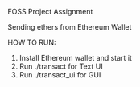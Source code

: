FOSS Project Assignment

Sending ethers from Ethereum Wallet

HOW TO RUN:
1) Install Ethereum wallet and start it
2) Run ./transact for Text UI
3) Run ./transact_ui for GUI 




